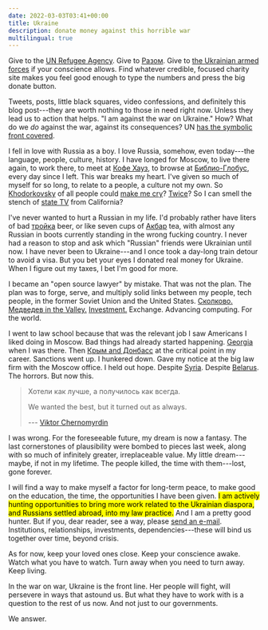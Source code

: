 ```yaml
---
date: 2022-03-03T03:41+00:00
title: Ukraine
description: donate money against this horrible war
multilingual: true
---
```


Give to the [UN Refugee Agency](https://www.unhcr.org/).  Give to [Разом](https://razomforukraine.org/).  Give to [the Ukrainian armed forces](https://bank.gov.ua/en/news/all/natsionalniy-bank-vidkriv-spetsrahunok-dlya-zboru-koshtiv-na-potrebi-armiyi) if your conscience allows.  Find whatever credible, focused charity site makes you feel good enough to type the numbers and press the big donate button.

Tweets, posts, little black squares, video confessions, and definitely this blog post---they are worth nothing to those in need right now.  Unless they lead us to action that helps.  "I am against the war on Ukraine."  How?  What do we _do_ against the war, against its consequences?  UN [has the symbolic front covered](https://news.un.org/en/story/2022/03/1113152).

I fell in love with Russia as a boy.  I love Russia, somehow, even today---the language, people, culture, history.  I have longed for Moscow, to live there again, to work there, to meet at [Кофе Хауз](https://www.coffeehouse.ru/), to browse at [Библио-Глобус](https://ru.wikipedia.org/wiki/%D0%91%D0%B8%D0%B1%D0%BB%D0%B8%D0%BE-%D0%93%D0%BB%D0%BE%D0%B1%D1%83%D1%81), every day since I left.  This war breaks my heart.  I've given so much of myself for so long, to relate to a people, a culture not my own.  So [Khodorkovsky](https://en.wikipedia.org/wiki/Mikhail_Khodorkovsky) of all people could [make me cry](https://youtu.be/tAy5fhKnLyo?t=342)?  [Twice](https://www.youtube.com/watch?v=tAy5fhKnLyo&t=1704s)?  So I can smell the stench of [state TV](https://www.youtube.com/c/1tv/videos) from California?

I've never wanted to hurt a Russian in my life.  I'd probably rather have liters of bad [тройка](https://eng.baltika.ru/products/baltika/baltika-3-classic/) beer, or like seven cups of [Акбар](https://ru.wikipedia.org/wiki/Akbar_Tea) tea, with almost any Russian in boots currently standing in the wrong fucking country.  I never had a reason to stop and ask which "Russian" friends were Ukrainian until now.  I have never been to Ukraine---and I once took a day-long train detour to avoid a visa.  But you bet your eyes I donated real money for Ukraine.  When I figure out my taxes, I bet I'm good for more.

I became an "open source lawyer" by mistake.  That was not the plan.  The plan was to forge, serve, and multiply solid links between my people, tech people, in the former Soviet Union and the United States.  [Сколково.](https://en.wikipedia.org/wiki/Skolkovo_Innovation_Center)  [Медведев in the Valley.](https://www.upi.com/News_Photos/News/Medvedevs-US-trip-starts-in-California/3475/)  [Investment.](https://www.ewdn.com/reports/)  Exchange.  Advancing computing.  For the world.

I went to law school because that was the relevant job I saw Americans I liked doing in Moscow.  Bad things had already started happening.  [Georgia](https://en.wikipedia.org/wiki/Russo-Georgian_War) when I was there.  Then [Крым and Донбасс](https://en.wikipedia.org/wiki/Russo-Ukrainian_War) at the critical point in my career.  Sanctions went up.  I hunkered down.  Gave my notice at the big law firm with the Moscow office.  I held out hope.  Despite  [Syria](https://en.wikipedia.org/wiki/Russian_military_intervention_in_the_Syrian_civil_war).  Despite [Belarus](https://en.wikipedia.org/wiki/2020%E2%80%932021_Belarusian_protests).  The horrors.  But now this.

> Хотели как лучше, а получилось как всегда.
>
> We wanted the best, but it turned out as always.
>
> --- [Viktor Chernomyrdin](https://en.wikipedia.org/wiki/Viktor_Chernomyrdin)

I was wrong.  For the foreseeable future, my dream is now a fantasy.  The last cornerstones of plausibility were bombed to pieces last week, along with so much of infinitely greater, irreplaceable value.  My little dream---maybe, if not in my lifetime.  The people killed, the time with them---lost, gone forever.

I will find a way to make myself a factor for long-term peace, to make good on the education, the time, the opportunities I have been given.  <mark>I am actively hunting opportunities to bring more work related to the Ukrainian diaspora, and Russians settled abroad, into my law practice.</mark>  And I am a pretty good hunter.  But if you, dear reader, see a way, please [send an e-mail](mailto:kyle@kemitchell.com).  Institutions, relationships, investments, dependencies---these will bind us together over time, beyond crisis.

As for now, keep your loved ones close.  Keep your conscience awake.  Watch what you have to watch.  Turn away when you need to turn away.  Keep living.

In the war on war, Ukraine is the front line.  Her people will fight, will persevere in ways that astound us.  But what they have to work with is a question to the rest of us now.  And not just to our governments.

We answer.
